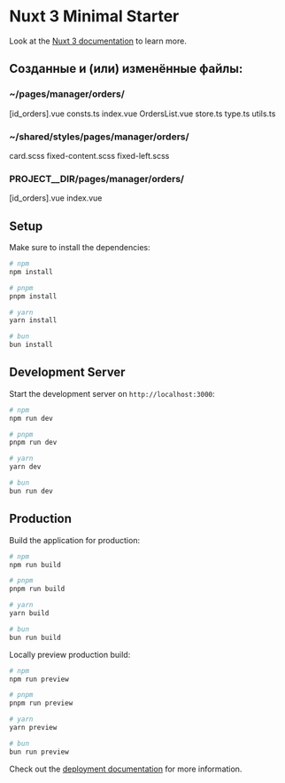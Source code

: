 # Nuxt 3 Minimal Starter

Look at the [Nuxt 3 documentation](https://nuxt.com/docs/getting-started/introduction) to learn more.

## Созданные и (или) изменённые файлы:
### ~/pages/manager/orders/

[id_orders].vue
consts.ts
index.vue
OrdersList.vue
store.ts
type.ts
utils.ts

### ~/shared/styles/pages/manager/orders/

card.scss
fixed-content.scss
fixed-left.scss

### PROJECT__DIR/pages/manager/orders/

[id_orders].vue
index.vue


## Setup

Make sure to install the dependencies:

```bash
# npm
npm install

# pnpm
pnpm install

# yarn
yarn install

# bun
bun install
```

## Development Server

Start the development server on `http://localhost:3000`:

```bash
# npm
npm run dev

# pnpm
pnpm run dev

# yarn
yarn dev

# bun
bun run dev
```

## Production

Build the application for production:

```bash
# npm
npm run build

# pnpm
pnpm run build

# yarn
yarn build

# bun
bun run build
```

Locally preview production build:

```bash
# npm
npm run preview

# pnpm
pnpm run preview

# yarn
yarn preview

# bun
bun run preview
```

Check out the [deployment documentation](https://nuxt.com/docs/getting-started/deployment) for more information.
